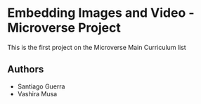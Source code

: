# Embedding Images and Video - Microverse Project
This is the first project on the Microverse Main Curriculum list

## Authors
* Santiago Guerra
* Vashira Musa

